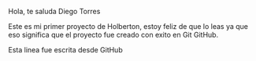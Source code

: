 Hola, te saluda Diego Torres

Este es mi primer proyecto de Holberton, estoy feliz de que lo leas ya que eso significa que el proyecto fue creado con exito en Git GitHub.

Esta linea fue escrita desde GitHub
